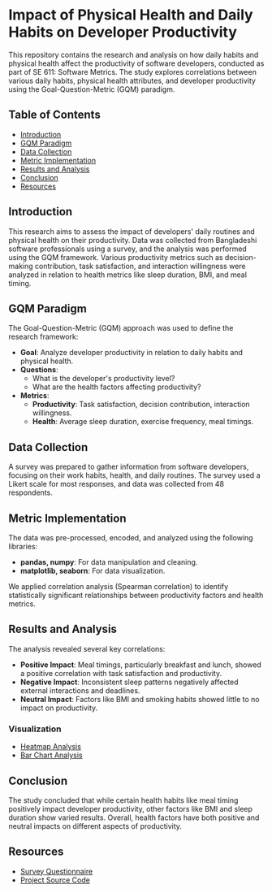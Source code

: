 # Impact of Physical Health and Daily Habits on Developer Productivity

This repository contains the research and analysis on how daily habits and physical health affect the productivity of software developers, conducted as part of SE 611: Software Metrics. The study explores correlations between various daily habits, physical health attributes, and developer productivity using the Goal-Question-Metric (GQM) paradigm.

## Table of Contents
- [Introduction](#introduction)
- [GQM Paradigm](#gqm-paradigm)
- [Data Collection](#data-collection)
- [Metric Implementation](#metric-implementation)
- [Results and Analysis](#results-and-analysis)
- [Conclusion](#conclusion)
- [Resources](#resources)

## Introduction

This research aims to assess the impact of developers' daily routines and physical health on their productivity. Data was collected from Bangladeshi software professionals using a survey, and the analysis was performed using the GQM framework. Various productivity metrics such as decision-making contribution, task satisfaction, and interaction willingness were analyzed in relation to health metrics like sleep duration, BMI, and meal timing.

## GQM Paradigm

The Goal-Question-Metric (GQM) approach was used to define the research framework:

- **Goal**: Analyze developer productivity in relation to daily habits and physical health.
- **Questions**:
    - What is the developer's productivity level?
    - What are the health factors affecting productivity?
- **Metrics**:
    - **Productivity**: Task satisfaction, decision contribution, interaction willingness.
    - **Health**: Average sleep duration, exercise frequency, meal timings.

## Data Collection

A survey was prepared to gather information from software developers, focusing on their work habits, health, and daily routines. The survey used a Likert scale for most responses, and data was collected from 48 respondents.

## Metric Implementation

The data was pre-processed, encoded, and analyzed using the following libraries:

- **pandas, numpy**: For data manipulation and cleaning.
- **matplotlib, seaborn**: For data visualization.

We applied correlation analysis (Spearman correlation) to identify statistically significant relationships between productivity factors and health metrics.

## Results and Analysis

The analysis revealed several key correlations:

- **Positive Impact**: Meal timings, particularly breakfast and lunch, showed a positive correlation with task satisfaction and productivity.
- **Negative Impact**: Inconsistent sleep patterns negatively affected external interactions and deadlines.
- **Neutral Impact**: Factors like BMI and smoking habits showed little to no impact on productivity.

### Visualization
- [Heatmap Analysis](https://github.com/bsse1006/ImpactOfPhysicalFitnessOnDeveloperProductivity/blob/main/heatmap.ipynb)
- [Bar Chart Analysis](https://github.com/bsse1006/ImpactOfPhysicalFitnessOnDeveloperProductivity/blob/main/barCharts.ipynb)

## Conclusion

The study concluded that while certain health habits like meal timing positively impact developer productivity, other factors like BMI and sleep duration show varied results. Overall, health factors have both positive and neutral impacts on different aspects of productivity.

## Resources
- [Survey Questionnaire](https://forms.gle/W4MxK2iwoQ1rgqQ19)
- [Project Source Code](https://github.com/bsse1006/ImpactOfPhysicalFitnessOnDeveloperProductivity)
